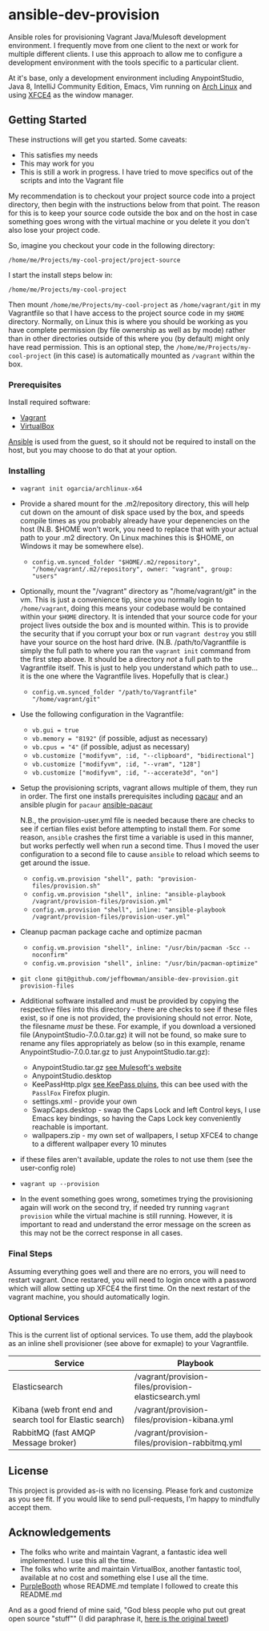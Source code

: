 # ansible-dev-provision

Ansible roles for provisioning Vagrant Java/Mulesoft development
environment. I frequently move from one client to the next or work for
multiple different clients. I use this approach to allow me to
configure a development environment with the tools specific to a
particular client.

At it's base, only a development environment including AnypointStudio,
Java 8, IntelliJ Community Edition, Emacs, Vim running
on [Arch Linux](https://www.archlinux.org) and
using [XFCE4](https://www.xfce.org) as the window manager.

## Getting Started

These instructions will get you started. Some caveats:

* This satisfies my needs
* This may work for you
* This is still a work in progress. I have tried to move specifics out
  of the scripts and into the Vagrant file

My recommendation is to checkout your project source code into a
project directory, then begin with the instructions below from that
point. The reason for this is to keep your source code outside the box
and on the host in case something goes wrong with the virtual machine
or you delete it you don't also lose your project code.

So, imagine you checkout your code in the following directory:

`/home/me/Projects/my-cool-project/project-source`

I start the install steps below in:

`/home/me/Projects/my-cool-project`

Then mount `/home/me/Projects/my-cool-project` as `/home/vagrant/git`
in my Vagrantfile so that I have access to the project source code in
my `$HOME` directory. Normally, on Linux this is where you should be
working as you have complete permission (by file ownership as well as
by mode) rather than in other directories outside of this where you
(by default) might only have read permission. This is an optional
step, the `/home/me/Projects/my-cool-project` (in this case) is
automatically mounted as `/vagrant` within the box.


### Prerequisites

Install required software: 

* [Vagrant](https://vagrantup.com/downloads.html)
* [VirtualBox](https://www.virtualbox.org/wiki/Downloads)

[Ansible](https://www.ansible.com) is used from the guest, so it
should not be required to install on the host, but you may choose to
do that at your option.

### Installing

* `vagrant init ogarcia/archlinux-x64`
* Provide a shared mount for the .m2/repository directory, this will
  help cut down on the amount of disk space used by the box, and
  speeds compile times as you probably already have your depenencies
  on the host (N.B. $HOME won't work, you need to replace that with 
  your actual path to your .m2 directory. On Linux machines this is 
  $HOME, on Windows it may be somewhere else).
  - `config.vm.synced_folder "$HOME/.m2/repository", "/home/vagrant/.m2/repository", owner: "vagrant", group: "users"`
* Optionally, mount the "/vagrant" directory as "/home/vagrant/git" in
  the vm. This is just a convenience tip, since you normally login to
  `/home/vagrant`, doing this means your codebase would be contained
  within your `$HOME` directory. It is intended that your source code
  for your project lives outside the box and is mounted within. This
  is to provide the security that if you corrupt your box or run
  `vagrant destroy` you still have your source on the host hard
  drive. (N.B. /path/to/Vagrantfile is simply the full path to where
  you ran the `vagrant init` command from the first step above. It
  should be a directory *not* a full path to the Vagrantfile
  itself. This is just to help you understand which path to use... it
  is the one where the Vagrantfile lives. Hopefully that is clear.)
  - `config.vm.synced_folder "/path/to/Vagrantfile" "/home/vagrant/git"`
* Use the following configuration in the Vagrantfile:
  - `vb.gui = true`
  - `vb.memory = "8192"` (if possible, adjust as necessary)
  - `vb.cpus = "4"`      (if possible, adjust as necessary)
  - `vb.customize ["modifyvm", :id, "--clipboard", "bidirectional"]`
  - `vb.customize ["modifyvm", :id, "--vram", "128"]`
  - `vb.customize ["modifyvm", :id, "--accerate3d", "on"]`
* Setup the provisioning scripts, vagrant allows multiple of them,
  they run in order. The first one installs prerequisites
  including [pacaur](https://aur.archlinux.org/packages/pacaur) and an
  ansible plugin for
  `pacaur`
  [ansible-pacaur](https://git.project-insanity.org/onny/ansible-pacaur.git) 
  
  N.B., the provision-user.yml file is needed because there are checks
  to see if certian files exist before attempting to install them. For
  some reason, `ansible` crashes the first time a variable is used in
  this manner, but works perfectly well when run a second time. Thus I
  moved the user configuration to a second file to cause `ansible` to
  reload which seems to get around the issue.
  - `config.vm.provision "shell", path: "provision-files/provision.sh"`
  - `config.vm.provision "shell", inline: "ansible-playbook /vagrant/provision-files/provision.yml"`
  - `config.vm.provision "shell", inline: "ansible-playbook /vagrant/provision-files/provision-user.yml"`
  
* Cleanup pacman package cache and optimize pacman
  - `config.vm.provision "shell", inline: "/usr/bin/pacman -Scc --noconfirm"`
  - `config.vm.provision "shell", inline: "/usr/bin/pacman-optimize"`
* `git clone git@github.com/jeffbowman/ansible-dev-provision.git provision-files`
* Additional software installed and must be provided by copying the
  respective files into this directory - there are checks to see if
  these files exist, so if one is not provided, the provisioning
  should not error. Note, the filesname *must* be these. For example,
  if you download a versioned file (AnypointStudio-7.0.0.tar.gz) it
  will not be found, so make sure to rename any files appropriately as
  below (so in this example, rename AnypointStudio-7.0.0.tar.gz to
  just AnypointStudio.tar.gz):
  - AnypointStudio.tar.gz [see Mulesoft's website](https://developer.mulesoft.com/dev/anypoint-studio)
  - AnypointStudio.desktop
  - KeePassHttp.plgx [see KeePass pluins](http://keepass.info/plugins.html#keepasshttp), this can bee used with the `PasslFox` Firefox plugin.
  - settings.xml - provide your own
  - SwapCaps.desktop - swap the Caps Lock and left Control keys, I use
    Emacs key bindings, so having the Caps Lock key conveniently
    reachable is important.
  - wallpapers.zip - my own set of wallpapers, I setup XFCE4 to change
    to a different wallpaper every 10 minutes
* if these files aren't available, update the roles to not use them (see the user-config role)
* `vagrant up --provision`
* In the event something goes wrong, sometimes trying the provisioning
  again will work on the second try, if needed try running `vagrant
  provision` while the virtual machine is still running. However, it
  is important to read and understand the error message on the screen
  as this may not be the correct response in all cases.

### Final Steps

Assuming everything goes well and there are no errors, you will need
to restart vagrant. Once restared, you will need to login once with a
password which will allow setting up XFCE4 the first time. On the next
restart of the vagrant machine, you should automatically login.

### Optional Services

This is the current list of optional services. To use them, add the playbook as an inline shell provisioner (see above for exmaple) to your Vagrantfile.

Service | Playbook
------- | -----------------
Elasticsearch | /vagrant/provision-files/provision-elasticsearch.yml
Kibana (web front end and search tool for Elastic search) | /vagrant/provision-files/provision-kibana.yml
RabbitMQ (fast AMQP Message broker) | /vagrant/provision-files/provision-rabbitmq.yml

## License

This project is provided as-is with no licensing. Please fork and
customize as you see fit. If you would like to send pull-requests, I'm
happy to mindfully accept them.

## Acknowledgements

* The folks who write and maintain Vagrant, a fantastic idea well
  implemented. I use this all the time.
* The folks who write and maintain VirtualBox, another fantastic tool,
  available at no cost and something else I use all the time.
* [PurpleBooth](https://gist.github.com/PurpleBooth) whose README.md
  template I followed to create this README.md
  
And as a good friend of mine said, "God bless people who put out great
open source "stuff"" (I did paraphrase it, [here is the original tweet](https://twitter.com/cgorshing/status/834544794361802756))
